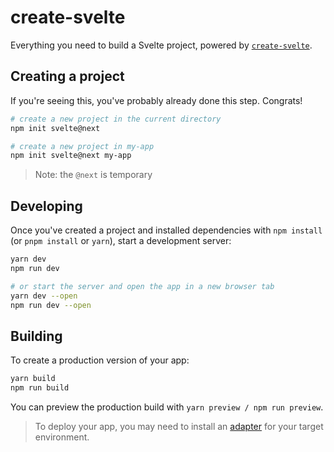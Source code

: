 # create-svelte

Everything you need to build a Svelte project, powered by [`create-svelte`](https://github.com/sveltejs/kit/tree/master/packages/create-svelte).

## Creating a project

If you're seeing this, you've probably already done this step. Congrats!

```bash
# create a new project in the current directory
npm init svelte@next

# create a new project in my-app
npm init svelte@next my-app
```

> Note: the `@next` is temporary

## Developing

Once you've created a project and installed dependencies with `npm install` (or `pnpm install` or `yarn`), start a development server:

```bash
yarn dev
npm run dev

# or start the server and open the app in a new browser tab
yarn dev --open
npm run dev --open
```

## Building

To create a production version of your app:

```bash
yarn build
npm run build
```

You can preview the production build with `yarn preview / npm run preview`.

> To deploy your app, you may need to install an [adapter](https://kit.svelte.dev/docs/adapters) for your target environment.
